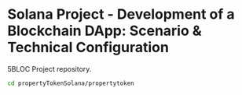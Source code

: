 # Solana Project - Development of a Blockchain DApp: Scenario & Technical Configuration

5BLOC Project repository.

```sh
cd propertyTokenSolana/propertytoken
```
